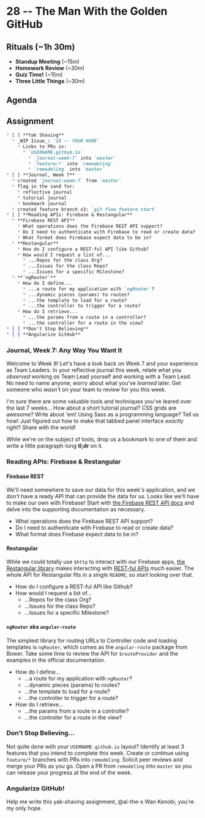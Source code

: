 # 28 -- The Man With the Golden GitHub

## Rituals (~1h 30m)

* **Standup Meeting** (~15m)
* **Homework Review** (~30m)
* **Quiz Time!** (~15m)
* **Three Little Things** (~30m)

## Agenda

## Assignment

```markdown
* [ ] **Yak Shaving**
  * _WIP Issue_: `28 -- YOUR NAME`
    * Links to PRs in:
      * `USERNAME.github.io`
        * `journal-week-7` into `master`
        * `feature/*` into `remodeling`
        * `remodeling` into `master`
* [ ] **Journal, Week 7**
  * created `journal-week-7` from `master`
  * flag in the sand for:
    * reflective journal
    * tutorial journal
    * bookmark journal
  * created feature branch x3: `git flow feature start`
* [ ] **Reading APIs: Firebase & Restangular**
  * **Firebase REST API**
    * What operations does the Firebase REST API support?
    * Do I need to authenticate with Firebase to read or create data?
    * What format does Firebase expect data to be in?
  * **Restangular**
    * How do I configure a REST-ful API like Github?
    * How would I request a list of...
      * ...Repos for the class Org?
      * ...Issues for the class Repo?
      * ...Issues for a specific Milestone?
  * **`ngRouter`**
    * How do I define...
      * ...a route for my application with `ngRouter`?
      * ...dynamic pieces (params) to routes?
      * ...the template to load for a route?
      * ...the controller to trigger for a route?
    * How do I retrieve...
      * ...the params from a route in a controller?
      * ...the controller for a route in the view?
* [ ] **Don't Stop Believing**
* [ ] **Angularize GitHub**
```

### Journal, Week 7: Any Way You Want It

Welcome to Week 8! Let's have a look back on Week 7 and your experience as Team Leaders. In your reflective journal this week, relate what you _observed_ working _as_ Team Lead yourself and working _with_ a Team Lead. No need to name anyone; worry about what you've _learned_ later. Get someone who _wasn't_ on your team to review for you this week.

I'm sure there are some valuable tools and techniques you've leared over the last 7 weeks... How about a short tutorial journal? CSS grids are awesome? Write about 'em! Using Sass as a programming language? Tell us how! Just figured out how to make that tabbed panel interface _exactly right_? Share with the world!

While we're on the subject of tools, drop us a bookmark to one of them and write a little paragraph-long **tl;dr** on it.

### Reading APIs: Firebase & Restangular

#### Firebase REST

We'll need somewhere to save our data for this week's application, and we don't have a ready API that can provide the data for us. Looks like we'll have to make our own with Firebase! Start with [the Firebase REST API docs](https://www.firebase.com/docs/rest/) and delve into the supporting documentation as necessary.

 * What operations does the Firebase REST API support?
 * Do I need to authenticate with Firebase to read or create data?
 * What format does Firebase expect data to be in?

#### Restangular

While we could totally use `$http` to interact with our Firebase apps, [the Restangular library](https://github.com/mgonto/restangular) makes interacting with [REST-ful APIs](https://en.wikipedia.org/wiki/Representational_state_transfer) _much_ easier. The whole API for Restangular fits in a single `README`, so start looking over that.

 * How do I configure a REST-ful API like Github?
 * How would I request a list of...
   * ...Repos for the class Org?
   * ...Issues for the class Repo?
   * ...Issues for a specific Milestone?

#### `ngRouter` aka `angular-route`

The simplest library for routing URLs to Controller code and loading templates is `ngRouter`, which comes as the `angular-route` package from Bower. Take some time to review the API for `$routeProvider` and the examples in the official documentation.

 * How do I define...
   * ...a route for my application with `ngRouter`?
   * ...dynamic pieces (params) to routes?
   * ...the template to load for a route?
   * ...the controller to trigger for a route?
 * How do I retrieve...
   * ...the params from a route in a controller?
   * ...the controller for a route in the view?

### Don't Stop Believing...

Not quite done with your `USERNAME.github.io` layout? Identify at least 3 features that you intend to complete this week. Create or continue using `feature/*` branches with PRs into `remodeling`. Solicit peer reviews and merge your PRs as you go. Open a PR from `remodeling` into `master` so you can release your progress at the end of the week.

### Angularize GitHub!

Help me write this yak-shaving assignment, @al-the-x Wan Kenobi, you're my only hope.
